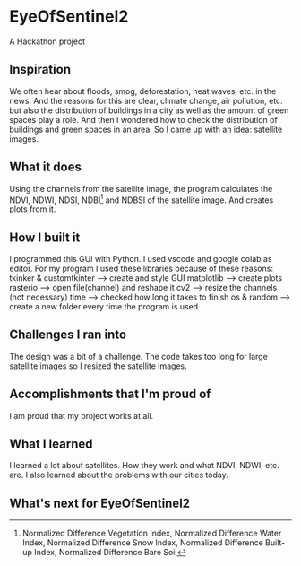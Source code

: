 # EyeOfSentinel2
A Hackathon project

## Inspiration

We often hear about floods, smog, deforestation, heat waves, etc. in the news.
And the reasons for this are clear, climate change, air pollution, etc. but also the distribution of buildings in a city as well as the amount of green spaces play a role.
And then I wondered how to check the distribution of buildings and green spaces in an area. So I came up with an idea: satellite images.

## What it does

Using the channels from the satellite image, the program calculates the NDVI, NDWI, NDSI, NDBI[^1] and NDBSI of the satellite image. And creates plots from it.

[^1]: Normalized Difference Vegetation Index, Normalized Difference Water Index, Normalized Difference Snow Index, Normalized Difference Built-up Index, Normalized Difference Bare Soil

## How I built it

I programmed this GUI with Python. 
I used vscode and google colab as editor.
For my program I used these libraries because of these reasons:
tkinker & customtkinter --> create and style GUI
matplotlib --> create plots
rasterio --> open file(channel) and reshape it
cv2 --> resize the channels 
(not necessary) time --> checked how long it takes to finish 
os & random --> create a new folder every time the program is used

## Challenges I ran into
The design was a bit of a challenge. 
The code takes too long for large satellite images so I resized the satellite images.

## Accomplishments that I'm proud of
I am proud that my project works at all.

## What I learned
I learned a lot about satellites. How they work and what NDVI, NDWI, etc. are. I also learned about the problems with our cities today.

## What's next for EyeOfSentinel2
